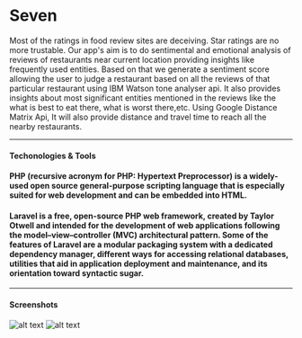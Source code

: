
Seven
=====

Most of the ratings in food review sites are deceiving. Star ratings are no more trustable. Our app's aim is to do sentimental and emotional analysis of reviews of restaurants near current location providing insights like frequently used entities. Based on that we generate a sentiment score allowing the user to judge a restaurant based on all the reviews of that particular restaurant using IBM Watson tone analyser api. It also provides insights about most significant entities mentioned in the reviews like the what is best to eat there, what is worst there,etc. Using Google Distance Matrix Api, It will also provide distance and travel time to reach all the nearby restaurants.

----------

#### <i class="icon-cog"></i> **Techonologies & Tools**
#### <i class="icon-pencil"></i>**PHP** (recursive acronym for PHP: Hypertext Preprocessor) is a widely-used open source general-purpose scripting language that is especially suited for web development and can be embedded into HTML.
#### <i class="icon-pencil"></i>**Laravel** is a free, open-source PHP web framework, created by Taylor Otwell and intended for the development of web applications following the model–view–controller (MVC) architectural pattern. Some of the features of Laravel are a modular packaging system with a dedicated dependency manager, different ways for accessing relational databases, utilities that aid in application deployment and maintenance, and its orientation toward syntactic sugar.

----------

#### <i class="icon-briefcase"></i> **Screenshots**

![alt text](https://image.ibb.co/inijv5/Screenshot_from_2017_06_24_15_48_43.png)
![alt text](https://image.ibb.co/iK7Ba5/Screenshot_from_2017_06_24_15_49_58.png)
